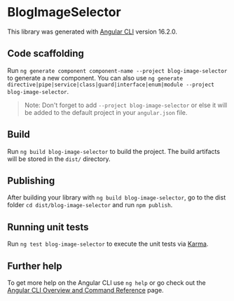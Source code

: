 # BlogImageSelector

This library was generated with [Angular CLI](https://github.com/angular/angular-cli) version 16.2.0.

## Code scaffolding

Run `ng generate component component-name --project blog-image-selector` to generate a new component. You can also use `ng generate directive|pipe|service|class|guard|interface|enum|module --project blog-image-selector`.
> Note: Don't forget to add `--project blog-image-selector` or else it will be added to the default project in your `angular.json` file. 

## Build

Run `ng build blog-image-selector` to build the project. The build artifacts will be stored in the `dist/` directory.

## Publishing

After building your library with `ng build blog-image-selector`, go to the dist folder `cd dist/blog-image-selector` and run `npm publish`.

## Running unit tests

Run `ng test blog-image-selector` to execute the unit tests via [Karma](https://karma-runner.github.io).

## Further help

To get more help on the Angular CLI use `ng help` or go check out the [Angular CLI Overview and Command Reference](https://angular.io/cli) page.
